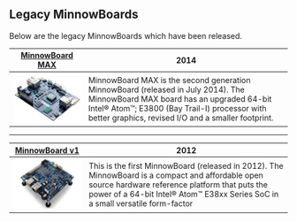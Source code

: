 ## Legacy MinnowBoards

Below are the legacy MinnowBoards which have been released.

| [MinnowBoard MAX](minnowboard-max) | 2014  |
|---|---|
| ![MAX](pages/legacy-boards/mb-max-sm.jpg)  | MinnowBoard MAX is the second generation MinnowBoard (released in July 2014). The MinnowBoard MAX board has an upgraded 64-bit Intel® Atom™; E3800 (Bay Trail-I) processor with better graphics, revised I/O and a smaller footprint. |

___

| [MinnowBoard v1](minnowboard-v1)  | 2012  |
|---|---|
| ![MAX](mb-v1-sm.jpg)  | This is the first MinnowBoard (released in 2012). The MinnowBoard is a compact and affordable open source hardware reference platform that puts the power of a 64-bit Intel® Atom™ E38xx Series SoC in a small versatile form-factor|
